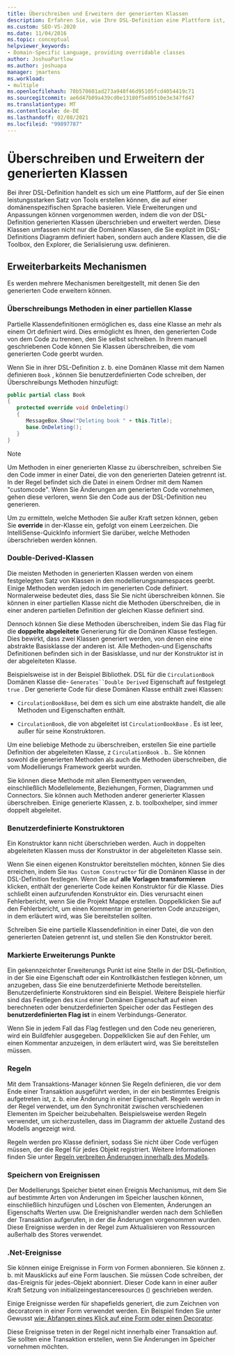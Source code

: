 ```yaml
---
title: Überschreiben und Erweitern der generierten Klassen
description: Erfahren Sie, wie Ihre DSL-Definition eine Plattform ist, auf der Sie einen leistungsstarken Satz von Tools erstellen können, die auf einer domänenspezifischen Sprache basieren.
ms.custom: SEO-VS-2020
ms.date: 11/04/2016
ms.topic: conceptual
helpviewer_keywords:
- Domain-Specific Language, providing overridable classes
author: JoshuaPartlow
ms.author: joshuapa
manager: jmartens
ms.workload:
- multiple
ms.openlocfilehash: 78b570601ad273a948f46d95105fcd4054419c71
ms.sourcegitcommit: ae6d47b09a439cd0e13180f5e89510e3e347fd47
ms.translationtype: MT
ms.contentlocale: de-DE
ms.lasthandoff: 02/08/2021
ms.locfileid: "99897787"
---
```

# <a name="override-and-extend-the-generated-classes"></a>Überschreiben und Erweitern der generierten Klassen

Bei ihrer DSL-Definition handelt es sich um eine Plattform, auf der Sie einen leistungsstarken Satz von Tools erstellen können, die auf einer domänenspezifischen Sprache basieren. Viele Erweiterungen und Anpassungen können vorgenommen werden, indem die von der DSL-Definition generierten Klassen überschrieben und erweitert werden. Diese Klassen umfassen nicht nur die Domänen Klassen, die Sie explizit im DSL-Definitions Diagramm definiert haben, sondern auch andere Klassen, die die Toolbox, den Explorer, die Serialisierung usw. definieren.

## <a name="extensibility-mechanisms"></a>Erweiterbarkeits Mechanismen

Es werden mehrere Mechanismen bereitgestellt, mit denen Sie den generierten Code erweitern können.

### <a name="override-methods-in-a-partial-class"></a>Überschreibungs Methoden in einer partiellen Klasse

Partielle Klassendefinitionen ermöglichen es, dass eine Klasse an mehr als einem Ort definiert wird. Dies ermöglicht es Ihnen, den generierten Code von dem Code zu trennen, den Sie selbst schreiben. In Ihrem manuell geschriebenen Code können Sie Klassen überschreiben, die vom generierten Code geerbt wurden.

Wenn Sie in ihrer DSL-Definition z. b. eine Domänen Klasse mit dem Namen definieren `Book` , können Sie benutzerdefinierten Code schreiben, der Überschreibungs Methoden hinzufügt:

```csharp
public partial class Book
{
   protected override void OnDeleting()
   {
      MessageBox.Show("Deleting book " + this.Title);
      base.OnDeleting();
   }
}
```

> [!NOTE]
> Um Methoden in einer generierten Klasse zu überschreiben, schreiben Sie den Code immer in einer Datei, die von den generierten Dateien getrennt ist. In der Regel befindet sich die Datei in einem Ordner mit dem Namen "customcode". Wenn Sie Änderungen am generierten Code vornehmen, gehen diese verloren, wenn Sie den Code aus der DSL-Definition neu generieren.

Um zu ermitteln, welche Methoden Sie außer Kraft setzen können, geben Sie **override** in der-Klasse ein, gefolgt von einem Leerzeichen. Die IntelliSense-QuickInfo informiert Sie darüber, welche Methoden überschrieben werden können.

### <a name="double-derived-classes"></a>Double-Derived-Klassen

Die meisten Methoden in generierten Klassen werden von einem festgelegten Satz von Klassen in den modellierungsnamespaces geerbt. Einige Methoden werden jedoch im generierten Code definiert. Normalerweise bedeutet dies, dass Sie Sie nicht überschreiben können. Sie können in einer partiellen Klasse nicht die Methoden überschreiben, die in einer anderen partiellen Definition der gleichen Klasse definiert sind.

Dennoch können Sie diese Methoden überschreiben, indem Sie das Flag für die **doppelte abgeleitete** Generierung für die Domänen Klasse festlegen. Dies bewirkt, dass zwei Klassen generiert werden, von denen eine eine abstrakte Basisklasse der anderen ist. Alle Methoden-und Eigenschafts Definitionen befinden sich in der Basisklasse, und nur der Konstruktor ist in der abgeleiteten Klasse.

Beispielsweise ist in der Beispiel Bibliothek. DSL für die `CirculationBook` Domänen Klasse die- `Generates``Double Derived` Eigenschaft auf festgelegt `true` . Der generierte Code für diese Domänen Klasse enthält zwei Klassen:

- `CirculationBookBase`, bei dem es sich um eine abstrakte handelt, die alle Methoden und Eigenschaften enthält.

- `CirculationBook`, die von abgeleitet ist `CirculationBookBase` . Es ist leer, außer für seine Konstruktoren.

Um eine beliebige Methode zu überschreiben, erstellen Sie eine partielle Definition der abgeleiteten Klasse, z `CirculationBook` . b.. Sie können sowohl die generierten Methoden als auch die Methoden überschreiben, die vom Modellierungs Framework geerbt wurden.

Sie können diese Methode mit allen Elementtypen verwenden, einschließlich Modellelemente, Beziehungen, Formen, Diagrammen und Connectors. Sie können auch Methoden anderer generierter Klassen überschreiben. Einige generierte Klassen, z. b. toolboxhelper, sind immer doppelt abgeleitet.

### <a name="custom-constructors"></a>Benutzerdefinierte Konstruktoren

Ein Konstruktor kann nicht überschrieben werden. Auch in doppelten abgeleiteten Klassen muss der Konstruktor in der abgeleiteten Klasse sein.

Wenn Sie einen eigenen Konstruktor bereitstellen möchten, können Sie dies erreichen, indem Sie `Has Custom Constructor` für die Domänen Klasse in der DSL-Definition festlegen. Wenn Sie auf **alle Vorlagen transformieren** klicken, enthält der generierte Code keinen Konstruktor für die Klasse. Dies schließt einen aufzurufenden Konstruktor ein. Dies verursacht einen Fehlerbericht, wenn Sie die Projekt Mappe erstellen. Doppelklicken Sie auf den Fehlerbericht, um einen Kommentar im generierten Code anzuzeigen, in dem erläutert wird, was Sie bereitstellen sollten.

Schreiben Sie eine partielle Klassendefinition in einer Datei, die von den generierten Dateien getrennt ist, und stellen Sie den Konstruktor bereit.

### <a name="flagged-extension-points"></a>Markierte Erweiterungs Punkte

Ein gekennzeichnter Erweiterungs Punkt ist eine Stelle in der DSL-Definition, in der Sie eine Eigenschaft oder ein Kontrollkästchen festlegen können, um anzugeben, dass Sie eine benutzerdefinierte Methode bereitstellen. Benutzerdefinierte Konstruktoren sind ein Beispiel. Weitere Beispiele hierfür sind das Festlegen des `Kind` einer Domänen Eigenschaft auf einen berechneten oder benutzerdefinierten Speicher oder das Festlegen des **benutzerdefinierten Flag ist** in einem Verbindungs-Generator.

Wenn Sie in jedem Fall das Flag festlegen und den Code neu generieren, wird ein Buildfehler ausgegeben. Doppelklicken Sie auf den Fehler, um einen Kommentar anzuzeigen, in dem erläutert wird, was Sie bereitstellen müssen.

### <a name="rules"></a>Regeln

Mit dem Transaktions-Manager können Sie Regeln definieren, die vor dem Ende einer Transaktion ausgeführt werden, in der ein bestimmtes Ereignis aufgetreten ist, z. b. eine Änderung in einer Eigenschaft. Regeln werden in der Regel verwendet, um den Synchronität zwischen verschiedenen Elementen im Speicher beizubehalten. Beispielsweise werden Regeln verwendet, um sicherzustellen, dass im Diagramm der aktuelle Zustand des Modells angezeigt wird.

Regeln werden pro Klasse definiert, sodass Sie nicht über Code verfügen müssen, der die Regel für jedes Objekt registriert. Weitere Informationen finden Sie unter [Regeln verbreiten Änderungen innerhalb des Modells](../modeling/rules-propagate-changes-within-the-model.md).

### <a name="store-events"></a>Speichern von Ereignissen

Der Modellierungs Speicher bietet einen Ereignis Mechanismus, mit dem Sie auf bestimmte Arten von Änderungen im Speicher lauschen können, einschließlich hinzufügen und Löschen von Elementen, Änderungen an Eigenschafts Werten usw. Die Ereignishandler werden nach dem Schließen der Transaktion aufgerufen, in der die Änderungen vorgenommen wurden. Diese Ereignisse werden in der Regel zum Aktualisieren von Ressourcen außerhalb des Stores verwendet.

### <a name="net-events"></a>.Net-Ereignisse

Sie können einige Ereignisse in Form von Formen abonnieren. Sie können z. b. mit Mausklicks auf eine Form lauschen. Sie müssen Code schreiben, der das-Ereignis für jedes-Objekt abonniert. Dieser Code kann in einer außer Kraft Setzung von initializeingestanceresources () geschrieben werden.

Einige Ereignisse werden für shapefields generiert, die zum Zeichnen von decoratoren in einer Form verwendet werden. Ein Beispiel finden Sie unter Gewusst [wie: Abfangen eines Klick auf eine Form oder einen Decorator](../modeling/how-to-intercept-a-click-on-a-shape-or-decorator.md).

Diese Ereignisse treten in der Regel nicht innerhalb einer Transaktion auf. Sie sollten eine Transaktion erstellen, wenn Sie Änderungen im Speicher vornehmen möchten.
